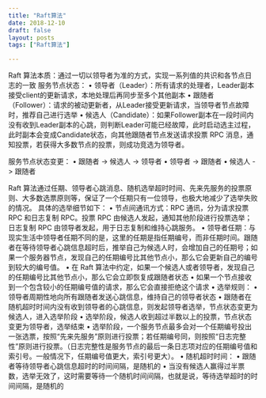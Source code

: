 ```yaml
---
title: "Raft算法"
date: 2018-12-10
draft: false
layout: posts
tags: ["Raft算法"]

---
```


Raft 算法本质：通过一切以领导者为准的方式，实现一系列值的共识和各节点日志的一致 服务节点状态： 
• 领导者（Leader）：所有请求的处理者，Leader副本接受client的更新请求，本地处理后再同步至多个其他副本
• 跟随者（Follower）：请求的被动更新者，从Leader接受更新请求，当领导者节点故障时，推荐自己进行选举 
• 候选人（Candidate）：如果Follower副本在一段时间内没有收到Leader副本的心跳，则判断Leader可能已经故障，此时启动选主过程，此时副本会变成Candidate状态，向其他跟随者节点发送请求投票 RPC 消息，通知投票，若获得大多数节点的投票，则成功竞选为领导者。

 服务节点状态变更： 
• 跟随者 -> 候选人 -> 领导者 
• 领导者 -> 跟随者 
• 候选人 -> 跟随者 

Raft 算法通过任期、领导者心跳消息、随机选举超时时间、先来先服务的投票原则、大多数选票原则等，保证了一个任期只有一位领导，也极大地减少了选举失败的情况。
具体的选举细节如下： 
• 节点间通讯方式：RPC 通讯，分为请求投票 RPC 和日志复制 RPC。投票 RPC 由候选人发起，通知其他阶段进行投票选举； 日志复制 RPC 由领导者发起，用于日志复制和维持心跳服务。 
• 领导者任期：与现实生活中领导者任期不同的是，这里的任期是指任期编号，而非任期时间。跟随者在等待领导者心跳信息超时后，推举自己为候选人时，会增加自己的任期号；如果一个服务器节点，发现自己的任期编号比其他节点小，那么它会更新自己的编号到较大的编号值。
 • 在 Raft 算法中约定，如果一个候选人或者领导者，发现自己的任期编号比其他节点小，那么它会立即恢复成跟随者状态 
• 如果一个节点接收到一个包含较小的任期编号值的请求，那么它会直接拒绝这个请求
 • 选举规则： 
• 领导者周期性地向所有跟随者发送心跳信息，维持自己的领导者状态
 • 跟随者在随机超时时间内没有收到领导者的心跳信息，则发起领导者选举，节点状态变更为候选人，进入选举阶段 • 选举阶段，候选人收到超过半数以上的投票，节点状态变更为领导者，选举结束
 • 选举阶段，一个服务节点最多会对一个任期编号投出一张选票，按照“先来先服务”原则进行投票；若任期编号同，则按照“日志完整性”原则进行投票。（日志完整性是服务节点的最后一条日志项对应的任期编号值和索引号。一般情况下，任期编号值更大，索引号更大）。 
• 随机超时时间：
 • 跟随者等待领导者心跳信息超时的时间间隔，是随机的 
• 当没有候选人赢得过半票数，选举无效了，这时需要等待一个随机时间间隔，也就是说，等待选举超时的时间间隔，是随机的

